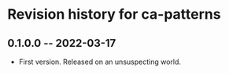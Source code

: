 # Revision history for ca-patterns

## 0.1.0.0 -- 2022-03-17

* First version. Released on an unsuspecting world.
